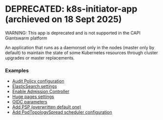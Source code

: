 # DEPRECATED: k8s-initiator-app (archieved on 18 Sept 2025)
WARNING: This app is deprecated and is not supported in the CAPI Giantswarm platform


An application that runs as a daemonset only in the nodes (master only by default) to maintain the state of some Kubernetes resources through cluster upgrades or master replacements.

### Examples

- [Audit Policy configuration](https://github.com/giantswarm/k8s-initiator-app/blob/master/examples/values_audit_policy.yaml)
- [ElasticSearch settings](https://github.com/giantswarm/k8s-initiator-app/blob/master/examples/values_elasticsearch.yaml)
- [Enable Admission Controller](https://github.com/giantswarm/k8s-initiator-app/blob/master/examples/values_enable_admission_controller.yaml)
- [Huge pages settings](https://github.com/giantswarm/k8s-initiator-app/blob/master/examples/values_huge_pages.yaml)
- [OIDC parameters](https://github.com/giantswarm/k8s-initiator-app/blob/master/examples/values_oidc.yaml)
- [Add PSP (overwritten default one)](https://github.com/giantswarm/k8s-initiator-app/blob/master/examples/values_psp_restricted.yaml)
- [Add PodTopologySpread scheduler configuration](https://github.com/giantswarm/k8s-initiator-app/blob/master/examples/values_use_a_custom_default_scheduling_topology.yaml)
